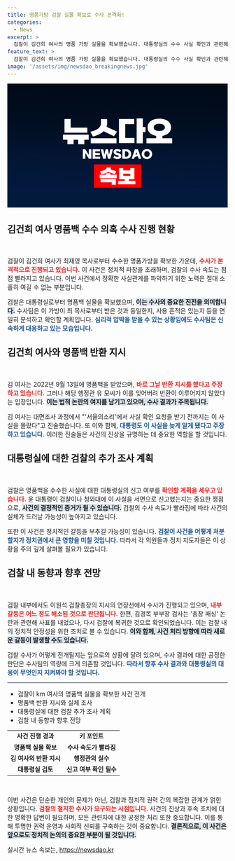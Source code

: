 ```yaml
---
title: 명품가방 검찰 실물 확보로 수사 본격화!
categories:
  - News
excerpt: >
  검찰이 김건희 여사의 명품 가방 실물을 확보했습니다. 대통령실의 수수 사실 확인과 관련해 김 여사 진술이 주목받고 있는데, 이는 윤 대통령의 대처에 관한 논란으로 이어질 전망입니다. 클릭해 더 자세한 내용을 확인하세요!
feature_text: >
  검찰이 김건희 여사의 명품 가방 실물을 확보했습니다. 대통령실의 수수 사실 확인과 관련해 김 여사 진술이 주목받고 있는데, 이는 윤 대통령의 대처에 관한 논란으로 이어질 전망입니다. 클릭해 더 자세한 내용을 확인하세요!
image: '/assets/img/newsdao_breakingnews.jpg'
---
```


<p><img src="/assets/img/newsdao_breakingnews.jpg" alt="flaretime 속보" /></p>

<h2 data-ke-size="size26">김건희 여사 명품백 수수 의혹 수사 진행 현황</h2>

<p data-ke-size="size16">&nbsp;</p>

<p>검찰이 김건희 여사가 최재영 목사로부터 수수한 명품가방을 확보한 가운데, <b><span style="color: #ee2323;">수사가 본격적으로 진행되고 있습니다.</span></b> 이 사건은 정치적 파장을 초래하며, 검찰의 수사 속도는 점점 빨라지고 있습니다. 이번 사건에서 정확한 사실관계를 파악하기 위한 노력은 절대 소홀히 여길 수 없는 부분입니다. </p>

<p>검찰은 대통령실로부터 명품백 실물을 확보했으며, <b><span style="background-color: #21538527;">이는 수사의 중요한 진전을 의미합니다.</span></b> 수사팀은 이 가방이 최 목사로부터 받은 것과 동일한지, 사용 흔적은 있는지 등을 면밀히 분석하고 확인할 계획입니다. <b><span style="color: #1a5490;">심리적 압박을 받을 수 있는 상황임에도 수사팀은 신속하게 대응하고 있는 모습입니다.</span></b></p>

<h2 data-ke-size="size26">김건희 여사와 명품백 반환 지시</h2>

<p data-ke-size="size16">&nbsp;</p>

<p>김 여사는 2022년 9월 13일에 명품백을 받았으며, <b><span style="color: #ee2323;">바로 그날 반환 지시를 했다고 주장하고 있습니다.</span></b> 그러나 해당 행정관 유 모씨가 이를 잊어버려 반환이 이루어지지 않았다는 입장입니다. <b><span style="background-color: #21538527;">이는 법적 논란의 여지를 남기고 있으며, 수사 결과가 주목됩니다.</span></b></p>

<p>김 여사는 대면조사 과정에서 "'서울의소리'에서 사실 확인 요청을 받기 전까지는 이 사실을 몰랐다"고 진술했습니다. 또 이와 함께, <b><span style="color: #1a5490;">대통령도 이 사실을 늦게 알게 됐다고 주장하고 있습니다.</span></b> 이러한 진술들은 사건의 진상을 규명하는 데 중요한 역할을 할 것입니다.</p>

<h2 data-ke-size="size26">대통령실에 대한 검찰의 추가 조사 계획</h2>

<p data-ke-size="size16">&nbsp;</p>

<p>검찰은 명품백을 수수한 사실에 대한 대통령실의 신고 여부를 <b><span style="color: #ee2323;">확인할 계획을 세우고 있습니다.</span></b> 윤 대통령이 검찰이나 청와대에 이 사실을 서면으로 신고했는지는 중요한 쟁점으로, <b><span style="background-color: #21538527;">사건의 결정적인 증거가 될 수 있습니다.</span></b> 검찰의 수사 속도가 빨라짐에 따라 사건의 실체가 드러날 가능성이 높아지고 있습니다.</p>

<p>또한 이 사건은 정치적인 갈등을 부추길 가능성이 있습니다. <b><span style="color: #1a5490;">검찰이 사건을 어떻게 처분할지가 정치권에서 큰 영향을 미칠 것입니다.</span></b> 따라서 각 의원들과 정치 지도자들은 이 상황을 주의 깊게 살펴볼 필요가 있습니다.</p>

<h2 data-ke-size="size26">검찰 내 동향과 향후 전망</h2>

<p data-ke-size="size16">&nbsp;</p>

<p>검찰 내부에서도 이원석 검찰총장의 지시의 연장선에서 수사가 진행되고 있으며, <b><span style="color: #ee2323;">내부 갈등은 어느 정도 해소된 것으로 판단됩니다.</span></b> 한편, 김경목 부부장 검사는 '총장 패싱' 논란과 관련해 사표를 내었으나, 다시 검찰에 복귀한 것으로 확인되었습니다. 이는 검찰 내의 정치적 안정성을 위한 조치로 볼 수 있습니다. <b><span style="background-color: #21538527;">이와 함께, 사건 처리 방향에 따라 새로운 갈등이 발생할 수도 있습니다.</span></b></p>

<p>검찰 수사가 어떻게 전개될지는 앞으로의 상황에 달려 있으며, 수사 결과에 대한 공정한 판단은 수사팀의 역량에 크게 의존할 것입니다. <b><span style="color: #1a5490;">따라서 향후 수사 결과와 대통령실의 대응이 무엇인지 지켜봐야 할 것입니다.</span></b></p>

<hr>

<ul>
    <li>검찰이 km 여사의 명품백 실물을 확보한 사건 전개</li>
    <li>명품백 반환 지시와 실체 조사</li>
    <li>대통령실에 대한 검찰 추가 조사 계획</li>
    <li>검찰 내 동향과 향후 전망</li>
</ul>

<table style="width: 100%;">
    <tr>
        <td style="text-align: center; height: 17px;"><b>사건 진행 경과</b></td>
        <td style="text-align: center; height: 17px;"><b>키 포인트</b></td>
    </tr>
    <tr>
        <td style="text-align: center; height: 17px;"><b>명품백 실물 확보</b></td>
        <td style="text-align: center; height: 17px;"><b>수사 속도가 빨라짐</b></td>
    </tr>
    <tr>
        <td style="text-align: center; height: 17px;"><b>김 여사의 반환 지시</b></td>
        <td style="text-align: center; height: 17px;"><b>행정관의 실수</b></td>
    </tr>
    <tr>
        <td style="text-align: center; height: 17px;"><b>대통령실 검토</b></td>
        <td style="text-align: center; height: 17px;"><b>신고 여부 확인 필수</b></td>
    </tr>
</table>

<p data-ke-size="size16">&nbsp;</p>

<p>이번 사건은 단순한 개인의 문제가 아닌, 검찰과 정치적 권력 간의 복잡한 관계가 얽힌 상황입니다. <b><span style="color: #ee2323;">검찰의 철저한 수사가 요구되는 시점입니다.</span></b> 사건의 진상과 후속 조치에 대한 명확한 답변이 필요하며, 모든 관련자에 대한 공정한 처리 또한 중요합니다. 이를 통해 투명한 권력 운영과 사회적 신뢰를 구축하는 것이 중요합니다. <b><span style="background-color: #21538527;">결론적으로, 이 사건은 앞으로도 정치적 논의의 중요한 부분이 될 것입니다.</span></b></p>
실시간 뉴스 속보는, <a href="https://newsdao.kr" rel="dofollow">https://newsdao.kr</a>



